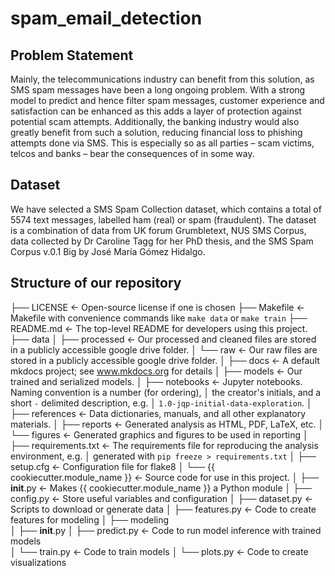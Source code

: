 # spam_email_detection

## Problem Statement
Mainly, the telecommunications industry can benefit from this solution, as SMS spam messages have been a long ongoing problem. With a strong model to predict and hence filter spam messages, customer experience and satisfaction can be enhanced as this adds a layer of protection against potential scam attempts. Additionally, the banking industry would also greatly benefit from such a solution, reducing financial loss to phishing attempts done via SMS. This is especially so as all parties – scam victims, telcos and banks – bear the consequences of in some way.  
 

## Dataset
We have selected a SMS Spam Collection dataset, which contains a total of 5574 text messages, labelled ham (real) or spam (fraudulent). The dataset is a combination of data from UK forum Grumbletext, NUS SMS Corpus, data collected by Dr Caroline Tagg for her PhD thesis, and the SMS Spam Corpus v.0.1 Big by José María Gómez Hidalgo.  


## Structure of our repository

├── LICENSE            <- Open-source license if one is chosen
├── Makefile           <- Makefile with convenience commands like `make data` or `make train`
├── README.md          <- The top-level README for developers using this project.
├── data
│   ├── processed      <- Our processed and cleaned files are stored in a publicly accessible google drive folder.
│   └── raw            <- Our raw files are stored in a publicly accessible google drive folder. 
│
├── docs               <- A default mkdocs project; see www.mkdocs.org for details
│
├── models             <- Our trained and serialized models.
│
├── notebooks          <- Jupyter notebooks. Naming convention is a number (for ordering),
│                         the creator's initials, and a short `-` delimited description, e.g.
│                         `1.0-jqp-initial-data-exploration`.
│
├── references         <- Data dictionaries, manuals, and all other explanatory materials.
│
├── reports            <- Generated analysis as HTML, PDF, LaTeX, etc.
│   └── figures        <- Generated graphics and figures to be used in reporting
│
├── requirements.txt   <- The requirements file for reproducing the analysis environment, e.g.
│                         generated with `pip freeze > requirements.txt`
│
├── setup.cfg          <- Configuration file for flake8
│
└── {{ cookiecutter.module_name }}   <- Source code for use in this project.
    │
    ├── __init__.py             <- Makes {{ cookiecutter.module_name }} a Python module
    │
    ├── config.py               <- Store useful variables and configuration
    │
    ├── dataset.py              <- Scripts to download or generate data
    │
    ├── features.py             <- Code to create features for modeling
    │
    ├── modeling                
    │   ├── __init__.py 
    │   ├── predict.py          <- Code to run model inference with trained models          
    │   └── train.py            <- Code to train models
    │
    └── plots.py                <- Code to create visualizations   
